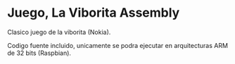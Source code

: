 # Juego, La Viborita Assembly
Clasico juego de la viborita (Nokia).

Codigo fuente incluido, unicamente se podra ejecutar en arquitecturas ARM de 32 bits (Raspbian).

